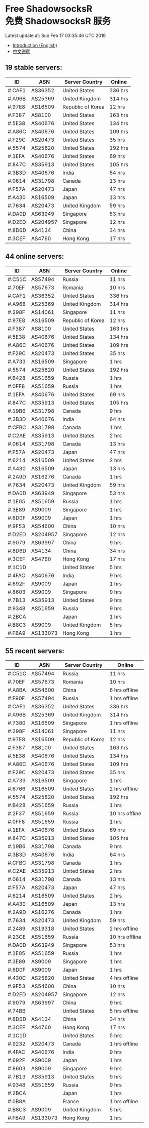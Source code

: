 # Free ShadowsocksR<br>免费 ShadowsocksR 服务

Latest update at: Sun Feb 17 03:35:46 UTC 2019

- [Introduction (English)](https://vision-network.readthedocs.io/en/latest/autossr/autossr.html)
- [中文说明](https://vision-network.readthedocs.io/zh_CN/latest/autossr/autossr.html)


## 19 stable servers:

| ID | ASN | Server Country | Online |
| ------ | ------ | ------ | ------ |
| #.CAF1 | AS36352 | United States | 336 hrs |
| #.A96B | AS25369 | United Kingdom | 314 hrs |
| #.97E8 | AS16509 | Republic of Korea | 12 hrs |
| #.F387 | AS8100 | United States | 163 hrs |
| #.5E38 | AS40676 | United States | 134 hrs |
| #.A86C | AS40676 | United States | 109 hrs |
| #.F29C | AS20473 | United States | 35 hrs |
| #.5574 | AS25820 | United States | 192 hrs |
| #.1EFA | AS40676 | United States | 69 hrs |
| #.847C | AS35913 | United States | 105 hrs |
| #.3B3D | AS40676 | India | 64 hrs |
| #.0614 | AS31798 | Canada | 13 hrs |
| #.F57A | AS20473 | Japan | 47 hrs |
| #.A430 | AS16509 | Japan | 13 hrs |
| #.7634 | AS20473 | United Kingdom | 59 hrs |
| #.DA0D | AS63949 | Singapore | 53 hrs |
| #.D2ED | AS204957 | Singapore | 12 hrs |
| #.8D6D | AS4134 | China | 34 hrs |
| #.3CEF | AS4760 | Hong Kong | 17 hrs |

## 44 online servers:

| ID | ASN | Server Country | Online |
| ------ | ------ | ------ | ------ |
| #.C51C | AS57494 | Russia | 11 hrs |
| #.70EF | AS57673 | Romania | 10 hrs |
| #.CAF1 | AS36352 | United States | 336 hrs |
| #.A96B | AS25369 | United Kingdom | 314 hrs |
| #.298F | AS14061 | Singapore | 11 hrs |
| #.97E8 | AS16509 | Republic of Korea | 12 hrs |
| #.F387 | AS8100 | United States | 163 hrs |
| #.5E38 | AS40676 | United States | 134 hrs |
| #.A86C | AS40676 | United States | 109 hrs |
| #.F29C | AS20473 | United States | 35 hrs |
| #.A733 | AS16509 | Singapore | 1 hrs |
| #.5574 | AS25820 | United States | 192 hrs |
| #.B428 | AS51659 | Russia | 1 hrs |
| #.0FF8 | AS51659 | Russia | 1 hrs |
| #.1EFA | AS40676 | United States | 69 hrs |
| #.847C | AS35913 | United States | 105 hrs |
| #.19B6 | AS31798 | Canada | 9 hrs |
| #.3B3D | AS40676 | India | 64 hrs |
| #.CFBC | AS31798 | Canada | 1 hrs |
| #.C2AE | AS35913 | United States | 2 hrs |
| #.0614 | AS31798 | Canada | 13 hrs |
| #.F57A | AS20473 | Japan | 47 hrs |
| #.6214 | AS16509 | United States | 2 hrs |
| #.A430 | AS16509 | Japan | 13 hrs |
| #.2A9D | AS16276 | Canada | 1 hrs |
| #.7634 | AS20473 | United Kingdom | 59 hrs |
| #.DA0D | AS63949 | Singapore | 53 hrs |
| #.1E05 | AS51659 | Russia | 1 hrs |
| #.3E89 | AS9009 | Singapore | 1 hrs |
| #.6D0F | AS9009 | Japan | 1 hrs |
| #.9F53 | AS54600 | China | 10 hrs |
| #.D2ED | AS204957 | Singapore | 12 hrs |
| #.9079 | AS63997 | China | 9 hrs |
| #.8D6D | AS4134 | China | 34 hrs |
| #.3CEF | AS4760 | Hong Kong | 17 hrs |
| #.1C1D |  | United States | 5 hrs |
| #.4FAC | AS40676 | India | 9 hrs |
| #.692F | AS9009 | Japan | 1 hrs |
| #.8603 | AS9009 | Singapore | 9 hrs |
| #.7B13 | AS35913 | United States | 9 hrs |
| #.9348 | AS51659 | Russia | 9 hrs |
| #.2BCA |  | Japan | 1 hrs |
| #.B8C3 | AS9009 | United Kingdom | 5 hrs |
| #.FBA9 | AS133073 | Hong Kong | 1 hrs |

## 55 recent servers:

| ID | ASN | Server Country | Online |
| ------ | ------ | ------ | ------ |
| #.C51C | AS57494 | Russia | 11 hrs |
| #.70EF | AS57673 | Romania | 10 hrs |
| #.A8BA | AS54600 | China | 6 hrs offline |
| #.F90F | AS57494 | Russia | 1 hrs offline |
| #.CAF1 | AS36352 | United States | 336 hrs |
| #.A96B | AS25369 | United Kingdom | 314 hrs |
| #.7380 | AS16509 | Singapore | 1 hrs offline |
| #.298F | AS14061 | Singapore | 11 hrs |
| #.97E8 | AS16509 | Republic of Korea | 12 hrs |
| #.F387 | AS8100 | United States | 163 hrs |
| #.5E38 | AS40676 | United States | 134 hrs |
| #.A86C | AS40676 | United States | 109 hrs |
| #.F29C | AS20473 | United States | 35 hrs |
| #.A733 | AS16509 | Singapore | 1 hrs |
| #.6766 | AS16509 | United States | 2 hrs offline |
| #.5574 | AS25820 | United States | 192 hrs |
| #.B428 | AS51659 | Russia | 1 hrs |
| #.2F37 | AS51659 | Russia | 10 hrs offline |
| #.0FF8 | AS51659 | Russia | 1 hrs |
| #.1EFA | AS40676 | United States | 69 hrs |
| #.847C | AS35913 | United States | 105 hrs |
| #.19B6 | AS31798 | Canada | 9 hrs |
| #.3B3D | AS40676 | India | 64 hrs |
| #.CFBC | AS31798 | Canada | 1 hrs |
| #.C2AE | AS35913 | United States | 2 hrs |
| #.0614 | AS31798 | Canada | 13 hrs |
| #.F57A | AS20473 | Japan | 47 hrs |
| #.6214 | AS16509 | United States | 2 hrs |
| #.A430 | AS16509 | Japan | 13 hrs |
| #.2A9D | AS16276 | Canada | 1 hrs |
| #.7634 | AS20473 | United Kingdom | 59 hrs |
| #.2489 | AS19318 | United States | 2 hrs offline |
| #.23CE | AS51659 | Russia | 10 hrs offline |
| #.DA0D | AS63949 | Singapore | 53 hrs |
| #.1E05 | AS51659 | Russia | 1 hrs |
| #.3E89 | AS9009 | Singapore | 1 hrs |
| #.6D0F | AS9009 | Japan | 1 hrs |
| #.430C | AS25820 | United States | 4 hrs offline |
| #.9F53 | AS54600 | China | 10 hrs |
| #.D2ED | AS204957 | Singapore | 12 hrs |
| #.9079 | AS63997 | China | 9 hrs |
| #.74BB |  | United States | 5 hrs offline |
| #.8D6D | AS4134 | China | 34 hrs |
| #.3CEF | AS4760 | Hong Kong | 17 hrs |
| #.1C1D |  | United States | 5 hrs |
| #.9232 | AS20473 | Canada | 1 hrs offline |
| #.4FAC | AS40676 | India | 9 hrs |
| #.692F | AS9009 | Japan | 1 hrs |
| #.8603 | AS9009 | Singapore | 9 hrs |
| #.7B13 | AS35913 | United States | 9 hrs |
| #.9348 | AS51659 | Russia | 9 hrs |
| #.2BCA |  | Japan | 1 hrs |
| #.0B8A |  | France | 1 hrs offline |
| #.B8C3 | AS9009 | United Kingdom | 5 hrs |
| #.FBA9 | AS133073 | Hong Kong | 1 hrs |


